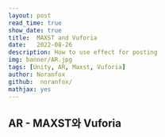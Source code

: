 ```yaml
---
layout: post
read_time: true
show_date: true
title:  MAXST and Vuforia
date:   2022-08-26
description: How to use effect for posting
img: banner/AR.jpg 
tags: [Unity, AR, Maxst, Vuforia]
author: Noranfox
github:  noranfox/
mathjax: yes
---
```


## AR - MAXST와 Vuforia